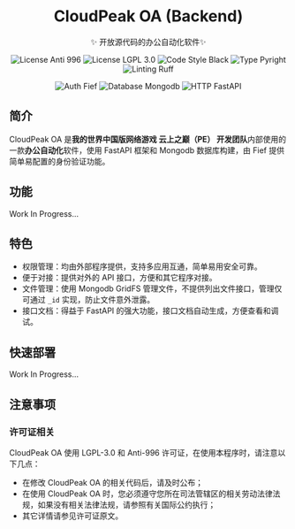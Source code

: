 <div align="center">

# CloudPeak OA (Backend)

✨ 开放源代码的办公自动化软件✨

![License Anti 996](https://img.shields.io/badge/license-Anti996-red)
![License LGPL 3.0](https://img.shields.io/badge/license-LGPL3.0-blue)
![Code Style Black](https://img.shields.io/badge/code%20style-black-000000.svg?logo=python&logoColor=edb641)
![Type Pyright](https://img.shields.io/badge/types-pyright-797952.svg?logo=python&logoColor=edb641)
![Linting Ruff](https://img.shields.io/endpoint?url=https://raw.githubusercontent.com/charliermarsh/ruff/main/assets/badge/v2.json)

![Auth Fief](https://img.shields.io/badge/auth-fief-red)
![Database Mongodb](https://img.shields.io/badge/database-mongodb-green)
![HTTP FastAPI](https://img.shields.io/badge/http-FastAPI-blue)

</div>

## 简介

CloudPeak OA 是**我的世界中国版网络游戏 云上之巅（PE） 开发团队**内部使用的一款**办公自动化**软件，使用 FastAPI 框架和 Mongodb 数据库构建，由 Fief 提供简单易配置的身份验证功能。

## 功能

Work In Progress...

## 特色

* 权限管理：均由外部程序提供，支持多应用互通，简单易用安全可靠。
* 便于对接：提供对外的 API 接口，方便和其它程序对接。
* 文件管理：使用 Mongodb GridFS 管理文件，不提供列出文件接口，管理仅可通过 `_id` 实现，防止文件意外泄露。
* 接口文档：得益于 FastAPI 的强大功能，接口文档自动生成，方便查看和调试。

## 快速部署

Work In Progress...

## 注意事项

### 许可证相关

CloudPeak OA 使用 LGPL-3.0 和 Anti-996 许可证，在使用本程序时，请注意以下几点：

* 在修改 CloudPeak OA 的相关代码后，请及时公布；
* 在使用 CloudPeak OA 时，您必须遵守您所在司法管辖区的相关劳动法律法规，如果没有相关法律法规，请参照有关国际公约执行；
* 其它详情请参见许可证原文。